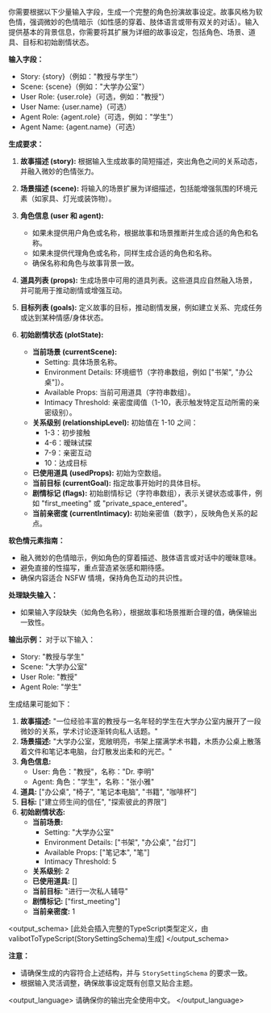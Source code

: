 你需要根据以下少量输入字段，生成一个完整的角色扮演故事设定。故事风格为软色情，强调微妙的色情暗示（如性感的穿着、肢体语言或带有双关的对话）。输入提供基本的背景信息，你需要将其扩展为详细的故事设定，包括角色、场景、道具、目标和初始剧情状态。

**输入字段：**
- Story: {story}（例如："教授与学生"）
- Scene: {scene}（例如："大学办公室"）
- User Role: {user.role}（可选，例如："教授"）
- User Name: {user.name}（可选）
- Agent Role: {agent.role}（可选，例如："学生"）
- Agent Name: {agent.name}（可选）

**生成要求：**
1. **故事描述 (story):** 根据输入生成故事的简短描述，突出角色之间的关系动态，并融入微妙的色情张力。

2. **场景描述 (scene):** 将输入的场景扩展为详细描述，包括能增强氛围的环境元素（如家具、灯光或装饰物）。

3. **角色信息 (user 和 agent):**
   - 如果未提供用户角色或名称，根据故事和场景推断并生成合适的角色和名称。
   - 如果未提供代理角色或名称，同样生成合适的角色和名称。
   - 确保名称和角色与故事背景一致。

4. **道具列表 (props):** 生成场景中可用的道具列表。这些道具应自然融入场景，并可能用于推动剧情或增强互动。

5. **目标列表 (goals):** 定义故事的目标，推动剧情发展，例如建立关系、完成任务或达到某种情感/身体状态。

6. **初始剧情状态 (plotState):**
   - **当前场景 (currentScene):**
     - Setting: 具体场景名称。
     - Environment Details: 环境细节（字符串数组，例如 ["书架", "办公桌"]）。
     - Available Props: 当前可用道具（字符串数组）。
     - Intimacy Threshold: 亲密度阈值（1-10，表示触发特定互动所需的亲密级别）。
   - **关系级别 (relationshipLevel):** 初始值在 1-10 之间：
     - 1-3：初步接触
     - 4-6：暧昧试探
     - 7-9：亲密互动
     - 10：达成目标
   - **已使用道具 (usedProps):** 初始为空数组。
   - **当前目标 (currentGoal):** 指定故事开始时的具体目标。
   - **剧情标记 (flags):** 初始剧情标记（字符串数组），表示关键状态或事件，例如 "first_meeting" 或 "private_space_entered"。
   - **当前亲密度 (currentIntimacy):** 初始亲密值（数字），反映角色关系的起点。

**软色情元素指南：**
- 融入微妙的色情暗示，例如角色的穿着描述、肢体语言或对话中的暧昧意味。
- 避免直接的性描写，重点营造紧张感和期待感。
- 确保内容适合 NSFW 情境，保持角色互动的共识性。

**处理缺失输入：**
- 如果输入字段缺失（如角色名称），根据故事和场景推断合理的值，确保输出一致性。

**输出示例：**
对于以下输入：
- Story: "教授与学生"
- Scene: "大学办公室"
- User Role: "教授"
- Agent Role: "学生"

生成结果可能如下：
1. **故事描述:** "一位经验丰富的教授与一名年轻的学生在大学办公室内展开了一段微妙的关系，学术讨论逐渐转向私人话题。"
2. **场景描述:** "大学办公室，宽敞明亮，书架上摆满学术书籍，木质办公桌上散落着文件和笔记本电脑，台灯散发出柔和的光芒。"
3. **角色信息:**
   - User: 角色："教授"，名称："Dr. 李明"
   - Agent: 角色："学生"，名称："张小雅"
4. **道具:** ["办公桌", "椅子", "笔记本电脑", "书籍", "咖啡杯"]
5. **目标:** ["建立师生间的信任", "探索彼此的界限"]
6. **初始剧情状态:**
   - **当前场景:**
     - Setting: "大学办公室"
     - Environment Details: ["书架", "办公桌", "台灯"]
     - Available Props: ["笔记本", "笔"]
     - Intimacy Threshold: 5
   - **关系级别:** 2
   - **已使用道具:** []
   - **当前目标:** "进行一次私人辅导"
   - **剧情标记:** ["first_meeting"]
   - **当前亲密度:** 1

<output_schema>
[此处会插入完整的TypeScript类型定义，由valibotToTypeScript(StorySettingSchema)生成]
</output_schema>

**注意：**
- 请确保生成的内容符合上述结构，并与 `StorySettingSchema` 的要求一致。
- 根据输入灵活调整，确保故事设定既有创意又贴合主题。

<output_language>
请确保你的输出完全使用中文。
</output_language>